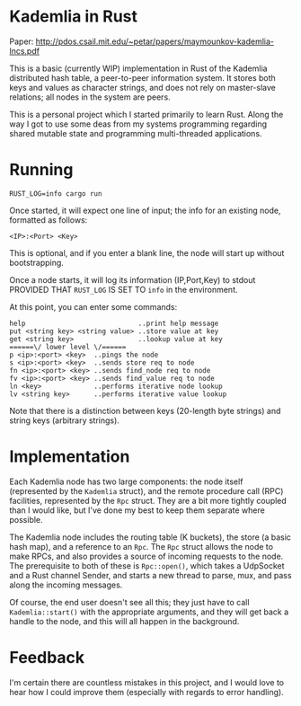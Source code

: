 Kademlia in Rust
================

Paper: http://pdos.csail.mit.edu/~petar/papers/maymounkov-kademlia-lncs.pdf

This is a basic (currently WIP) implementation in Rust of the Kademlia distributed hash table, a
peer-to-peer information system. It stores both keys and values as character strings, and does not
rely on master-slave relations; all nodes in the system are peers.

This is a personal project which I started primarily to learn Rust. Along the way I got to use some
deas from my systems programming regarding shared mutable state and programming multi-threaded
applications.

Running
=======

`RUST_LOG=info cargo run`

Once started, it will expect one line of input; the info for an existing node, formatted as follows:

    <IP>:<Port> <Key>

This is optional, and if you enter a blank line, the node will start up without bootstrapping.

Once a node starts, it will log its information (IP,Port,Key) to stdout PROVIDED THAT `RUST_LOG` IS SET TO `info` in the environment.

At this point, you can enter some commands:

    help                            ..print help message
    put <string key> <string value> ..store value at key
    get <string key>                ..lookup value at key
    ======\/ lower level \/======
    p <ip>:<port> <key>  ..pings the node
    s <ip>:<port> <key>  ..sends store req to node
    fn <ip>:<port> <key> ..sends find_node req to node
    fv <ip>:<port> <key> ..sends find_value req to node
    ln <key>             ..performs iterative node lookup
    lv <string key>      ..performs iterative value lookup

Note that there is a distinction between keys (20-length byte strings) and string keys (arbitrary strings).

Implementation
==============

Each Kademlia node has two large components: the node itself (represented by the `Kademlia`
struct), and the remote procedure call (RPC) facilities, represented by the `Rpc` struct. They are
a bit more tightly coupled than I would like, but I've done my best to keep them separate where
possible.

The Kademlia node includes the routing table (K buckets), the store (a basic hash map), and a
reference to an `Rpc`. The `Rpc` struct allows the node to make RPCs, and also provides a source of
incoming requests to the node. The prerequisite to both of these is `Rpc::open()`, which
takes a UdpSocket and a Rust channel Sender, and starts a new thread to parse, mux, and pass along
the incoming messages.

Of course, the end user doesn't see all this; they just have to call `Kademlia::start()` with the
appropriate arguments, and they will get back a handle to the node, and this will all happen in the
background.

Feedback
========

I'm certain there are countless mistakes in this project, and I would love to hear how I could improve
them (especially with regards to error handling).
